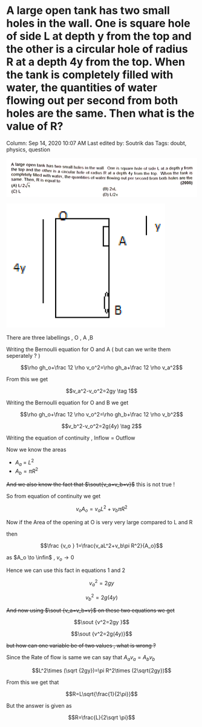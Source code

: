 # A large open tank has two small holes in the wall. One is square hole of side L at depth y from the top and the other is a circular hole of radius R at a depth 4y from the top. When the tank is completely filled with water, the quantities of water flowing out per second from both holes are the same. Then what is the value of R?

Column: Sep 14, 2020 10:07 AM
Last edited by: Soutrik das
Tags: doubt, physics, question

![A%20large%20open%20tank%20has%20two%20small%20holes%20in%20the%20wall%20%20de9f84da87c54bcfac957066803c19f4/Untitled.png](A%20large%20open%20tank%20has%20two%20small%20holes%20in%20the%20wall%20%20de9f84da87c54bcfac957066803c19f4/Untitled.png)

![A%20large%20open%20tank%20has%20two%20small%20holes%20in%20the%20wall%20%20de9f84da87c54bcfac957066803c19f4/Untitled%201.png](A%20large%20open%20tank%20has%20two%20small%20holes%20in%20the%20wall%20%20de9f84da87c54bcfac957066803c19f4/Untitled%201.png)

There are three labellings , O , A ,B

Writing the Bernoulli equation for O and A ( but can we write them seperately ? )

$$\rho gh_o+\frac 12 \rho v_o^2=\rho gh_a+\frac 12 \rho v_a^2$$

From this we get 

$$v_a^2-v_o^2=2gy \tag 1$$

Writing the Bernoulli equation for O and B we get 

$$\rho gh_o+\frac 12 \rho v_o^2=\rho gh_b+\frac 12 \rho v_b^2$$

$$v_b^2-v_o^2=2g(4y) \tag 2$$

Writing the equation of continuity , Inflow = Outflow 

Now we know the areas 

- $A_a$ = $L^2$
- $A_b=\pi R^2$

~~And we also know the fact that $\sout{v_a=v_b=v}$~~ this is not true !

So from equation of continuity we get 

$$v_oA_o=v_aL^2+v_b\pi R^2$$

Now if the Area of the opening at O is very very large compared to L and R 

then 

$$\frac {v_o } 1=\frac{v_aL^2+v_b\pi R^2}{A_o}$$

as $A_o \to \infin$ , $v_o \to 0$

 Hence we can use this fact in equations 1 and 2 

$$v_a^2=2gy $$

$$v_b^2=2g(4y)$$

~~And now using $\sout {v_a=v_b=v}$ on these two equations we get~~ 

$$\sout {v^2=2gy }$$

$$\sout {v^2=2g(4y)}$$

~~but how can one variable be of two values , what is wrong ?~~

Since the Rate of flow is same we can say that $A_av_a=A_bv_b$

$$L^2\times (\sqrt {2gy})=\pi R^2\times (2\sqrt{2gy})$$

From this we get that 

$$R=L\sqrt{\frac{1}{2\pi}}$$

But the answer is given as 

$$R=\frac{L}{2\sqrt \pi}$$